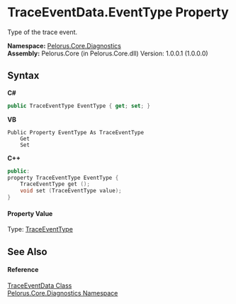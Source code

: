 # TraceEventData.EventType Property 
 

Type of the trace event.

**Namespace:**&nbsp;<a href="9C794B0B">Pelorus.Core.Diagnostics</a><br />**Assembly:**&nbsp;Pelorus.Core (in Pelorus.Core.dll) Version: 1.0.0.1 (1.0.0.0)

## Syntax

**C#**<br />
``` C#
public TraceEventType EventType { get; set; }
```

**VB**<br />
``` VB
Public Property EventType As TraceEventType
	Get
	Set
```

**C++**<br />
``` C++
public:
property TraceEventType EventType {
	TraceEventType get ();
	void set (TraceEventType value);
}
```


#### Property Value
Type: <a href="http://msdn2.microsoft.com/en-us/library/5t134hfw" target="_blank">TraceEventType</a>

## See Also


#### Reference
<a href="707B7152">TraceEventData Class</a><br /><a href="9C794B0B">Pelorus.Core.Diagnostics Namespace</a><br />